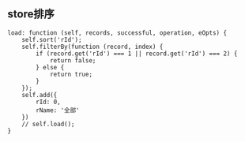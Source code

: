 ## store排序

    
    load: function (self, records, successful, operation, eOpts) {
        self.sort('rId');
        self.filterBy(function (record, index) {
            if (record.get('rId') === 1 || record.get('rId') === 2) {
                return false;
            } else {
                return true;
            }
        });
        self.add({
            rId: 0,
            rName: '全部'
        })
        // self.load();  
    }

	